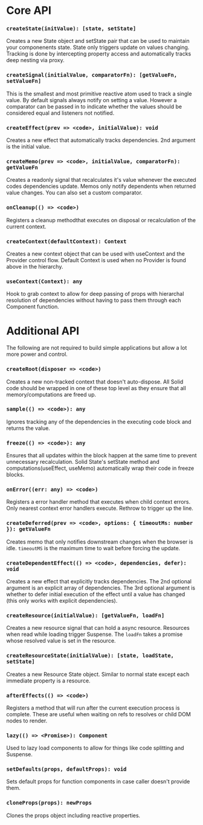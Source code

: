 # Core API

### `createState(initValue): [state, setState]`

Creates a new State object and setState pair that can be used to maintain your componenents state. State only triggers update on values changing. Tracking is done by intercepting property access and automatically tracks deep nesting via proxy.

### `createSignal(initialValue, comparatorFn): [getValueFn, setValueFn]`

This is the smallest and most primitive reactive atom used to track a single value. By default signals always notify on setting a value. However a comparator can be passed in to indicate whether the values should be considered equal and listeners not notified.

### `createEffect(prev => <code>, initialValue): void`

Creates a new effect that automatically tracks dependencies. 2nd argument is the initial value.

### `createMemo(prev => <code>, initialValue, comparatorFn): getValueFn`

Creates a readonly signal that recalculates it's value whenever the executed codes dependencies update. Memos only notify dependents when returned value changes. You can also set a custom comparator.

### `onCleanup(() => <code>)`

Registers a cleanup methodthat executes on disposal or recalculation of the current context.

### `createContext(defaultContext): Context`

Creates a new context object that can be used with useContext and the Provider control flow. Default Context is used when no Provider is found above in the hierarchy.

### `useContext(Context): any`

Hook to grab context to allow for deep passing of props with hierarchal resolution of dependencies without having to pass them through each Component function.

# Additional API

The following are not required to build simple applications but allow a lot more power and control.

### `createRoot(disposer => <code>)`

Creates a new non-tracked context that doesn't auto-dispose. All Solid code should be wrapped in one of these top level as they ensure that all memory/computations are freed up.

### `sample(() => <code>): any`

Ignores tracking any of the dependencies in the executing code block and returns the value.

### `freeze(() => <code>): any`

Ensures that all updates within the block happen at the same time to prevent unnecessary recalculation. Solid State's setState method and computations(useEffect, useMemo) automatically wrap their code in freeze blocks.

### `onError((err: any) => <code>)`

Registers a error handler method that executes when child context errors. Only nearest context error handlers execute. Rethrow to trigger up the line.

### `createDeferred(prev => <code>, options: { timeoutMs: number }): getValueFn`

Creates memo that only notifies downstream changes when the browser is idle. `timeoutMS` is the maximum time to wait before forcing the update.

### `createDependentEffect(() => <code>, dependencies, defer): void`

Creates a new effect that explicitly tracks dependencies. The 2nd optional argument is an explicit array of dependencies. The 3rd optional argument is whether to defer initial execution of the effect until a value has changed (this only works with explicit dependencies).

### `createResource(initialValue): [getValueFn, loadFn]`

Creates a new resource signal that can hold a async resource. Resources when read while loading trigger Suspense. The `loadFn` takes a promise whose resolved value is set in the resource.

### `createResourceState(initialValue): [state, loadState, setState]`

Creates a new Resource State object. Similar to normal state except each immediate property is a resource.

### `afterEffects(() => <code>)`

Registers a method that will run after the current execution process is complete. These are useful when waiting on refs to resolves or child DOM nodes to render.

### `lazy(() => <Promise>): Component`

Used to lazy load components to allow for things like code splitting and Suspense.

### `setDefaults(props, defaultProps): void`

Sets default props for function components in case caller doesn't provide them.

### `cloneProps(props): newProps`

Clones the props object including reactive properties.
